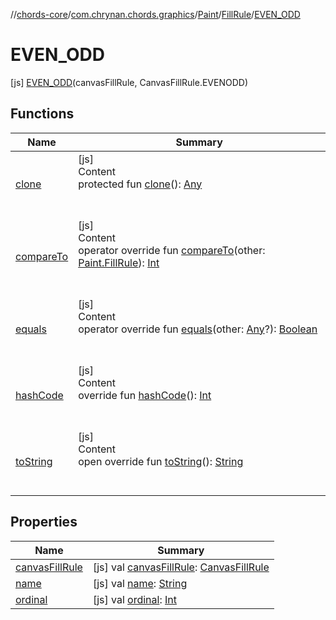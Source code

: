 //[chords-core](../../../../../index.md)/[com.chrynan.chords.graphics](../../../index.md)/[Paint](../../index.md)/[FillRule](../index.md)/[EVEN_ODD](index.md)



# EVEN_ODD  
 [js] [EVEN_ODD](index.md)(canvasFillRule, CanvasFillRule.EVENODD)  
   


## Functions  
  
|  Name |  Summary | 
|---|---|
| <a name="kotlin/Enum/clone/#/PointingToDeclaration/"></a>[clone](../-n-o-n_-z-e-r-o/index.md#%5Bkotlin%2FEnum%2Fclone%2F%23%2FPointingToDeclaration%2F%5D%2FFunctions%2F-2072960283)| <a name="kotlin/Enum/clone/#/PointingToDeclaration/"></a>[js]  <br>Content  <br>protected fun [clone](../-n-o-n_-z-e-r-o/index.md#%5Bkotlin%2FEnum%2Fclone%2F%23%2FPointingToDeclaration%2F%5D%2FFunctions%2F-2072960283)(): [Any](https://kotlinlang.org/api/latest/jvm/stdlib/kotlin/-any/index.html)  <br><br><br>|
| <a name="kotlin/Enum/compareTo/#com.chrynan.chords.graphics.Paint.FillRule/PointingToDeclaration/"></a>[compareTo](../-n-o-n_-z-e-r-o/index.md#%5Bkotlin%2FEnum%2FcompareTo%2F%23com.chrynan.chords.graphics.Paint.FillRule%2FPointingToDeclaration%2F%5D%2FFunctions%2F-2072960283)| <a name="kotlin/Enum/compareTo/#com.chrynan.chords.graphics.Paint.FillRule/PointingToDeclaration/"></a>[js]  <br>Content  <br>operator override fun [compareTo](../-n-o-n_-z-e-r-o/index.md#%5Bkotlin%2FEnum%2FcompareTo%2F%23com.chrynan.chords.graphics.Paint.FillRule%2FPointingToDeclaration%2F%5D%2FFunctions%2F-2072960283)(other: [Paint.FillRule](../index.md)): [Int](https://kotlinlang.org/api/latest/jvm/stdlib/kotlin/-int/index.html)  <br><br><br>|
| <a name="kotlin/Enum/equals/#kotlin.Any?/PointingToDeclaration/"></a>[equals](../-n-o-n_-z-e-r-o/index.md#%5Bkotlin%2FEnum%2Fequals%2F%23kotlin.Any%3F%2FPointingToDeclaration%2F%5D%2FFunctions%2F-2072960283)| <a name="kotlin/Enum/equals/#kotlin.Any?/PointingToDeclaration/"></a>[js]  <br>Content  <br>operator override fun [equals](../-n-o-n_-z-e-r-o/index.md#%5Bkotlin%2FEnum%2Fequals%2F%23kotlin.Any%3F%2FPointingToDeclaration%2F%5D%2FFunctions%2F-2072960283)(other: [Any](https://kotlinlang.org/api/latest/jvm/stdlib/kotlin/-any/index.html)?): [Boolean](https://kotlinlang.org/api/latest/jvm/stdlib/kotlin/-boolean/index.html)  <br><br><br>|
| <a name="kotlin/Enum/hashCode/#/PointingToDeclaration/"></a>[hashCode](../-n-o-n_-z-e-r-o/index.md#%5Bkotlin%2FEnum%2FhashCode%2F%23%2FPointingToDeclaration%2F%5D%2FFunctions%2F-2072960283)| <a name="kotlin/Enum/hashCode/#/PointingToDeclaration/"></a>[js]  <br>Content  <br>override fun [hashCode](../-n-o-n_-z-e-r-o/index.md#%5Bkotlin%2FEnum%2FhashCode%2F%23%2FPointingToDeclaration%2F%5D%2FFunctions%2F-2072960283)(): [Int](https://kotlinlang.org/api/latest/jvm/stdlib/kotlin/-int/index.html)  <br><br><br>|
| <a name="kotlin/Enum/toString/#/PointingToDeclaration/"></a>[toString](../-n-o-n_-z-e-r-o/index.md#%5Bkotlin%2FEnum%2FtoString%2F%23%2FPointingToDeclaration%2F%5D%2FFunctions%2F-2072960283)| <a name="kotlin/Enum/toString/#/PointingToDeclaration/"></a>[js]  <br>Content  <br>open override fun [toString](../-n-o-n_-z-e-r-o/index.md#%5Bkotlin%2FEnum%2FtoString%2F%23%2FPointingToDeclaration%2F%5D%2FFunctions%2F-2072960283)(): [String](https://kotlinlang.org/api/latest/jvm/stdlib/kotlin/-string/index.html)  <br><br><br>|


## Properties  
  
|  Name |  Summary | 
|---|---|
| <a name="com.chrynan.chords.graphics/Paint.FillRule.EVEN_ODD/canvasFillRule/#/PointingToDeclaration/"></a>[canvasFillRule](canvas-fill-rule.md)| <a name="com.chrynan.chords.graphics/Paint.FillRule.EVEN_ODD/canvasFillRule/#/PointingToDeclaration/"></a> [js] val [canvasFillRule](canvas-fill-rule.md): [CanvasFillRule](https://kotlinlang.org/api/latest/jvm/stdlib/org.w3c.dom/-canvas-fill-rule/index.html)   <br>|
| <a name="com.chrynan.chords.graphics/Paint.FillRule.EVEN_ODD/name/#/PointingToDeclaration/"></a>[name](name.md)| <a name="com.chrynan.chords.graphics/Paint.FillRule.EVEN_ODD/name/#/PointingToDeclaration/"></a> [js] val [name](name.md): [String](https://kotlinlang.org/api/latest/jvm/stdlib/kotlin/-string/index.html)   <br>|
| <a name="com.chrynan.chords.graphics/Paint.FillRule.EVEN_ODD/ordinal/#/PointingToDeclaration/"></a>[ordinal](ordinal.md)| <a name="com.chrynan.chords.graphics/Paint.FillRule.EVEN_ODD/ordinal/#/PointingToDeclaration/"></a> [js] val [ordinal](ordinal.md): [Int](https://kotlinlang.org/api/latest/jvm/stdlib/kotlin/-int/index.html)   <br>|


